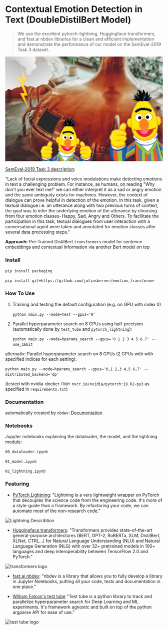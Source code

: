 
<!--

#################################################
### THIS FILE WAS AUTOGENERATED! DO NOT EDIT! ###
#################################################
# file to edit: index.ipynb
# command to build the docs after a change: nbdev_build_docs

-->

# Contextual Emotion Detection in Text (DoubleDistilBert Model)

> We use the excellent pytorch-lightning, Huggingface transformers, and fast.ai nbdev libraries for a clean and efficient implementation and demonstrate the performance of our model on the SemEval-2019 Task 3 dataset.


![Project Image](images/DoubleDistilBert_Lightning.png)

[SemEval-2019 Task 3 description](https://www.aclweb.org/anthology/S19-2005/): 

"Lack of facial expressions and voice modulations make detecting emotions in text a challenging problem. For instance, as humans, on reading "Why don't you ever text me!" we can either interpret it as a sad or angry emotion and the same ambiguity exists for machines. However, the context of dialogue can prove helpful in detection of the emotion. In this task, given a textual dialogue i.e. an utterance along with two previous turns of context, the goal was to infer the underlying emotion of the utterance by choosing from four emotion classes - Happy, Sad, Angry and Others. To facilitate the participation in this task, textual dialogues from user interaction with a conversational agent were taken and annotated for emotion classes after several data processing steps."

**Approach:** Pre-Trained DistilBert `transformers` model for sentence embeddings and contextual information via another Bert model on top

### Install

`pip install packaging`

`pip install git+https://github.com/juliusberner/emotion_transformer`

### How To Use

1. Training and testing the default configuration (e.g. on GPU with index 0)

    `python main.py --mode=test --gpus='0'`
    

2. Parallel hyperparameter search on 8 GPUs using half-precision (automatically done by `test_tube` and `pytorch_lightning`):

    `python main.py --mode=hparams_search --gpus='0 1 2 3 4 5 6 7' --use_16bit`


alternativ: Parallel hyperparameter search on 8 GPUs (2 GPUs with with specified indices for each setting):

`python main.py --mode=hparams_search --gpus='0,1 2,3 4,5 6,7' --distributed_backend='dp'`

(tested with nvidia-docker `FROM nvcr.io/nvidia/pytorch:19.02-py3` as specified in `requirements.txt`)

### Documentation

automatically created by `nbdev`: [Documentation](https://juliusberner.github.io/emotion_detect/)

### Notebooks

Jupyter notebooks explaining the dataloader, the model, and the lightning module:

`00_dataloader.ipynb`

`01_model.ipynb`

`02_lightning.ipynb`

### Featuring

* [PyTorch Lightning](https://github.com/williamFalcon/pytorch-lightning/): "Lightning is a very lightweight wrapper on PyTorch that decouples the science code from the engineering code. It's more of a style-guide than a framework. By refactoring your code, we can automate most of the non-research code."


![Lightning Describtion](images/pl.gif)

* [Huggingface transformers](https://github.com/huggingface/transformers): "Transformers provides state-of-the-art general-purpose architectures (BERT, GPT-2, RoBERTa, XLM, DistilBert, XLNet, CTRL...) for Natural Language Understanding (NLU) and Natural Language Generation (NLG) with over 32+ pretrained models in 100+ languages and deep interoperability between TensorFlow 2.0 and PyTorch."


![transformers logo](images/transformers_logo_name.png)

* [fast.ai nbdev](https://github.com/fastai/nbdev): "nbdev is a library that allows you to fully develop a library in Jupyter Notebooks, putting all your code, tests and documentation in one place."

* [William Falcon's test tube](https://github.com/williamFalcon/test-tube) "Test tube is a python library to track and parallelize hyperparameter search for Deep Learning and ML experiments. It's framework agnostic and built on top of the python argparse API for ease of use."


![test tube logo](images/test_tube_logo.png)

